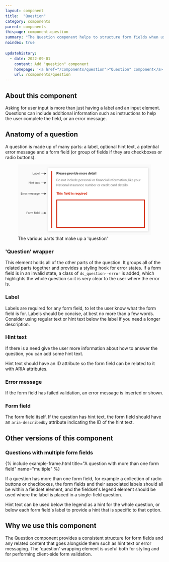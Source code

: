 ```yaml
---
layout: component
title:  "Question"
category: components
parent: components
thispage: component.question
summary: "The Question component helps to structure form fields when using the Design System"
noindex: true

updatehistory:
  - date: 2022-09-01
    content: Add "question" component
    homepage: '<a href="/components/question">"Question" component</a> published'
    url: /components/question
---
```


## About this component

Asking for user input is more than just having a label and an input element. Questions can include additional information such as instructions to help the user complete the field, or an error message.

## Anatomy of a question

A question is made up of many parts: a label, optional hint text, a potential error message and a form field (or group of fields if they are checkboxes or radio buttons).

<figure class="example__content  overflow--large--2 overflow--xlarge--2">
<img alt="The various parts that make up a question" src="/assets/images/question-anatomy.png" loading="lazy">
<figcaption>The various parts that make up a 'question'</figcaption>
</figure>

### 'Question' wrapper

This element holds all of the other parts of the question. It groups all of the related parts together and provides a styling hook for error states. If a form field is in an invalid state, a class of `ds_question--error` is added, which highlights the whole question so it is very clear to the user where the error is.

### Label

Labels are required for any form field, to let the user know what the form field is for. Labels should be concise, at best no more than a few words. Consider using regular text or hint text below the label if you need a longer description.

### Hint text

If there is a need give the user more information about how to answer the question, you can add some hint text.

Hint text should have an ID attribute so the form field can be related to it with ARIA attributes.

### Error message

If the form field has failed validation, an error message is inserted or shown.

### Form field

The form field itself. If the question has hint text, the form field should have an `aria-describedby` attribute indicating the ID of the hint text.

## Other versions of this component

### Questions with multiple form fields

{% include example-frame.html title="A question with more than one form field" name="multiple" %}

If a question has more than one form field, for example a collection of radio buttons or checkboxes, the form fields and their associated labels should all be within a fieldset element, and the fieldset's legend element should be used where the label is placed in a single-field question.

Hint text can be used below the legend as a hint for the whole question, or below each form field's label to provide a hint that is specific to that option.

## Why we use this component

The Question component provides a consistent structure for form fields and any related content that goes alongside them such as hint text or error messaging. The 'question' wrapping element is useful both for styling and for performing client-side form validation.
